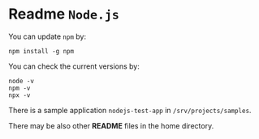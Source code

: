 # Readme `Node.js`

You can update `npm` by:

```shell
npm install -g npm
```

You can check the current versions by:

```shell
node -v
npm -v
npx -v
```

There is a sample application `nodejs-test-app` in `/srv/projects/samples`.

There may be also other **README** files in the home directory.
